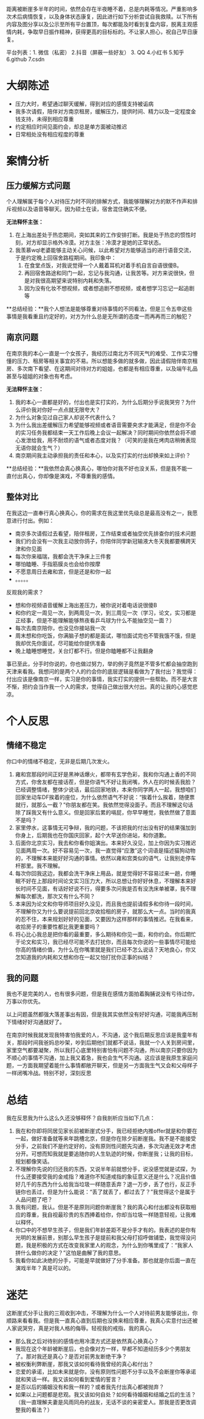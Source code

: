 距离被断崖多半年的时间，依然会存在半夜睡不着，总是内耗等情况。严重影响多次术后病情恢复，以及身体状态康复，因此进行如下分析尝试自我救赎。以下所有内容及图分享以及公示至所有平台置顶，每次都能及时看到复盘内容，脱离主观感情内耗，争取早日振作精神，获得更高的目标标的。不让家人担心，祝自己早日康复。

平台列表：1. 微信（私密） 2.抖音（屏蔽一些好友） 3. QQ 4.小红书 5.知乎 6.github 7.csdn 

# 大纲陈述

- 压力大时，希望通过聊天缓解，得到对应的感情支持被诟病
- 我多次请假，陪伴对方南京租房，缓解压力，提供时间、精力以及一定程度金钱支持，未得到相应尊重
- 约定相应时间见面约会，却总是单方面被动推迟
- 日常相处没有相应程度的尊重

# 案情分析

## 压力缓解方式问题

个人理解属于每个人对待压力时不同的排解方式，我能够理解对方的默不作声和排斥视频以及语音等聊天。因为硕士在读，宿舍混住确实不便。

**无法释怀主张：**

1. 在上海出差处于热恋期间，突如其来的工作安排打断。我是处于热恋的惯性时刻，对方却显示格外冷漠。对方主张：冷漠才是她的正常状态。
2. 我羡慕wql老婆能够主动关心问候，以此希望对方能够适当的进行语音交流，于是约定晚上回宿舍路程期间。我印象中：
   1. 在食堂点饭，对我说觉得一个人戴着耳机对着手机自言自语很傻B。
   2. 再回宿舍路途和同门一起，忘记与我沟通，让我苦等。对方来说很快，但是对我很高期望来说特别内耗和失落。
   3. 因为没有化妆不想视频，或者想追剧不想视频，或者想学习忘记一起追剧等

**总结经验：**我个人想法是能够尊重对待事情的不同看法，但是三令五申这些事情是我看重且约定好的，对方为什么总是无所谓的态度一而再再而三的触犯？

## 南京问题

在南京我的本心一直是一个女孩子，我经历过南北方不同天气的难受、工作实习懵懂的压力、租房等相关事宜的不易。所以想能多做的就多做，因此请假陪伴南京租房、多次南下看望、在这期间对待对方的姐姐，也都是有相应尊重，以及端午礼品甚至与姐姐的对象也有考虑。

**无法释怀主张：**

1. 我的本心一直都是好的，付出也是实打实的，为什么后期分手说我哭穷？为什么评价我对你好一点点就无限夸大？
2. 为什么对象见过自己家人却说不代表什么？
3. 为什么我出差缓解压力希望能够视频或者语音需要央求才能满足，但是你不会的实习任务我都结束一天工作后晚上会议一起解决？同时期间你依然会将不顺心发泄给我，用不耐烦的语气或者态度对我？（可笑的是我在烤肉店稍微表现无语你就会生气？）
4. 南京期间我主动承担我的责任和本心，以及实打实的付出却换来如上评价？

**总结经验：**我依然会真心换真心，哪怕你对我不好也没关系，但是我不能一直付出真心，你却像是演戏，不尊重我的感情。

## 整体对比

在我这边一直奉行真心换真心，你的需求在我这里优先级总是最高没有之一，我愿意进行付出。例如：

- 南京多次请假过去看望，陪伴租房，工作结束或者抽空优先排查你的技术问题
- 我们约会没有一次我主动放你鸽子，你陪伴同学新冠输液大冬天我都要横跨天津和你见面
- 每次你来福瑞，我都会洗干净床上三件套
- 哪怕瞌睡、手指筋膜炎也会给你按摩
- 不愿意周日去雍和宫，但是还是和你一起
- 。。。。。

反观我的需求？

- 想和你视频语音缓解上海出差压力，被你说对着电话说很傻B
- 和你约定一周见一次，到两周见一次，到三周见一次（学习，论文，实习都是正经事，但是不能理解能够熬夜看乒乓球为什么不能抽空见一面？）
- 每次去南京陪你，也没见你接站我一次
- 周末想和你吃饭，你满脑子想的都是面试，哪怕面试完也不管我饿不饿，但是我却优先你面试，尽可能给你提供准备
- 晚上瞌睡想睡觉，关台灯都不行。但是你瞌睡都不让我翻身

事已至此，分手时你说的，你也做过努力，举的例子竟然是不管多忙都会抽空跑到天津来看我。我想问的是两个人的约会你的底层逻辑是看做为了我付出？我觉得：付出应该是像南京一样，实习是你的事情，我实打实的提供一些帮助。而不是大言不惭，把约会当作我一个人的需求，觉得自己做出很大付出。真的让我的心感觉悲凉。
# 个人反思

## 情绪不稳定

你口中的情绪不稳定，无非是后期几次发火。

1. 雍和宫那段时间正好是黑神话爆火，都带有玄学色彩，我和你沟通上香的不同方式，你舍友都在接话茬，但是你语气不好让我闭嘴，外人在的时候丢我脸？已经调整情绪，整体少说话，最后回家地铁，本来你同学两人一起，我想咱们回家坐动车DF挨着的座位，为什么依然语气不好说：“挨着什么挨着，随便票就行，就那么一截？”你朋友都在笑。我依然觉得没面子。而且不理解这句话除了踩我又有什么意义。但是回家后累的嗝屁，你早早睡觉，我依然做了意面不是吗？
2. 家里停水，这事情无可争辩，我的问题，不该把我的付出没有好的结果强加到你身上，后期我也在你国庆回家，起个大早送你进站，和你道歉。
3. 后面你北京实习，我去和你看你姐演出。本来好久没见，加上你因为实习推迟见面两周一次。好不容易见一次，我一直觉得“应激”这个词语是描述猫狗动物的，不理解本来能好好沟通的事情。依然以雍和宫类似的语气，让我别走停车杆那里。我不理解。
4. 每次你回我这边，我都会洗干净床上用品，就是觉得好不容易过来一趟，你睡眠不好在上那段时间论文实习压力大，所以总想让你好好休息，不理解本来好长时间不见面，有话好好说不行，得要多次问我是否有没洗床单被罩，我不理解每次都洗，那次又有什么不同？
5. 本来因为论文和你导师项目好久没见，而且我也提前请假多和你待一段时间，不理解你又为什么要说提前回北京收拾租的房子，就那么大一点。当时的我真的忍不住，本来规划好好的见面，又要因为这样那样的事情推迟。在我看来，收拾房子的重要性都比我更重要吗？
6. 将心比心我总是把你看的最重要，多么期待和你见一面，和你约会。你后期忙于论文和实习，我已经尽可能不去打扰你，而且每次你说的一些事情尽可能给你高的情绪价值，为什么在你嘴里就是我们已经不怎么说话？天地良心，你又怎知道我的内耗和又想和你在一起又怕打扰你正事的纠结？

## 我的问题

我也不是完美的人，也有很多问题，但是我在感情方面拍着胸脯说没有亏待过你，万事以你优先。

以上问题虽然都强大落差事出有因，但是我其实依然没有好好沟通，可能我再压制下情绪好好沟通就好了。

在南京时候我就发现我特害怕我爱的人，不沟通，这个我后期反思应该是我童年有关，那段时间我爸妈总吵架，吵到后期他们就都不说话，我就一个人关到房间里，家里空气都要凝聚，所以我打心底里特别害怕有问题不沟通，所以南京只要你因为不顺心的事情不沟通，加上我又着急，我也会生气不沟通。这应该是我原生家庭问题，一方面我期望着能什么事情都敞开聊天，但是另一方面我生气又会和父母样子一样闭嘴冷战。特别不好，深刻反思

# 总结

我在反思我为什么这么久还没够释怀？自我剖析应当如下几点：

1. 我在和你即将同居见家长前被断崖式分手，我已经拒绝内推offer就是和你要在一起，做好准备就等来年跳槽北京，但是你在除夕前断崖我。我不是不能接受分手，之前我们不是约定好的，没有原则性问题先沟通，多次沟通无效才考虑分开。可想而知我就是要追随你的人生轨迹的时候，你断崖我；让我的目标，规划都像笑话。
2. 不理解你先说的归还我的东西，又说半年前就想分手，说没感觉就是试探，为什么还要接受我的金戒指？难道你不知道戒指的象征意义还是什么？况且价值好几千的东西为什么给我当垃圾一样随意丢弃？退一万步，丢了也行，反正手链你也丢过，但是为什么能说：“丢了就丢了，都过去了？”我觉得这个是属于人品问题了吧？
3. 我有问题，我认。但是不是原则问题你断崖我？我的真心和付出都没有获取相应的尊重，我自视最珍贵的东西捧着给你，你却当垃圾一样随意轻视，让我难以释怀。
4. 你口中的不想早生孩子，但是我们年龄差距不是分手才有的。我表述的是你有光明的发展前景，别那么早生孩子是提前和我父母打招呼做铺垫，我觉得没问题，我是积极的方式在改变我家里人的观念，为什么到你嘴里成了：“我家人拼什么做你的决定？”这怕是曲解了我的意思。
5. 我看你如此决绝的分手，可能是早就做好了分手准备。那也就是你后面一直在演戏半年？真是可以的。

# 迷茫

这断崖式分手让我的三观收到冲击，不理解为什么一个人对待前男友能够说出，你顺路来看看我。但是我一直真心直到后期也没换来相应尊重，我真心实意付出还被人家说哭穷，真是对我人格的侮辱。轻视我的戒指，我的真心。

- 那么我之后对待别的感情也用冷漠方式还是依然真心换真心？
- 我现在这个年龄被断崖后，也会像对方一样，早都不知道经历多少个男朋友了。那对我还是真心？是否对前男友断绝干净？
- 被权衡利弊断崖，那我又该如何看待我曾经的真心和付出？
- 恋爱的承诺，比如未来就是你，没有原则性问题不分手以及不会断崖你等承诺就和笑话一样。我又该如何看到爱情的誓言？
- 是否以后的婚姻没有和我一样的？或者我先付出真心都被抛弃？
- 如果以上问题都是悲观。我又该如何自处？如何看待婚姻和结婚之后的生活？（我一直理解夫妻是风雨同舟的战友，无话不谈的亲密爱人。那我是否更改调整我的看法？）
